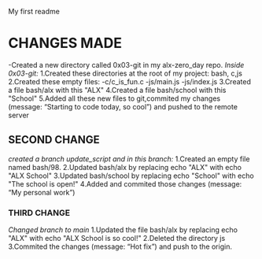 My first readme
# CHANGES MADE
-Created a new directory called 0x03-git in my  alx-zero_day repo.
*Inside 0x03-git:*
1.Created these directories at the root of my  project: bash, c,js
2.Created  these empty files:
-c/c_is_fun.c
-js/main.js
-js/index.js
3.Created  a file bash/alx with this "ALX"
4.Created a file bash/school with this "School"
5.Added all these new files to git,commited my changes (message: “Starting to code today, so cool”) and pushed to the remote server
## SECOND CHANGE
*created a branch update_script and in this branch:*
1.Created an empty file named bash/98.
2.Updated bash/alx by replacing echo "ALX" with echo "ALX School"
3.Updated bash/school by replacing echo "School" with echo "The school is open!"
4.Added and commited those changes (message: “My personal work”)
### THIRD CHANGE
*Changed branch to main*
1.Updated the file bash/alx by replacing echo "ALX" with echo "ALX School is so cool!"
2.Deleted the directory js
3.Commited the changes (message: “Hot fix”) and push to the origin.
